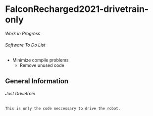 # FalconRecharged2021-drivetrain-only

*Work in Progress*

###### Software To Do List
  - Minimize compile problems
     - Remove unused code

## General Information
  ###### Just Drivetrain
    This is only the code neccessary to drive the robot.
